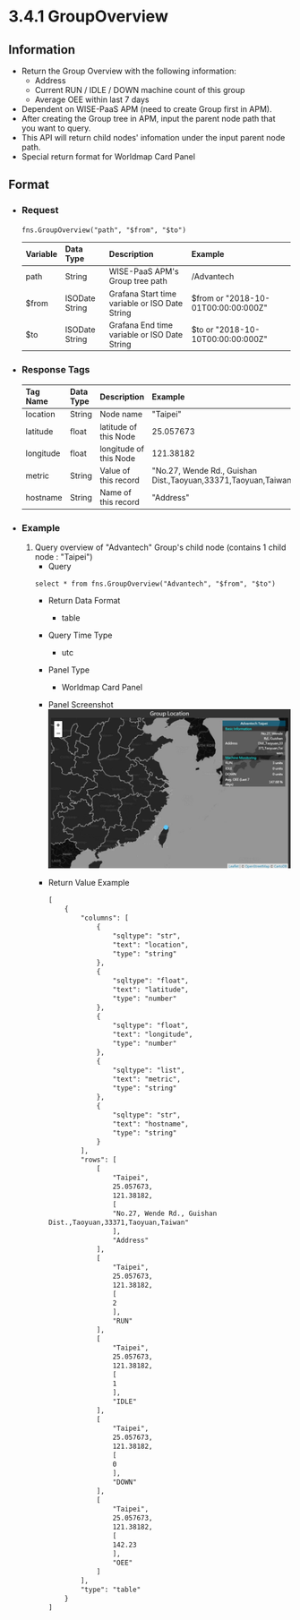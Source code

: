 # 3.4.1 GroupOverview

## Information
* Return the Group Overview with the following information:
    * Address
    * Current RUN / IDLE / DOWN machine count of this group
    * Average OEE within last 7 days
* Dependent on WISE-PaaS APM (need to create Group first in APM).
* After creating the Group tree in APM, input the parent node path that you want to query.
* This API will return child nodes' infomation under the input parent node path.
* Special return format for Worldmap Card Panel

## Format

* ### Request

  ```
  fns.GroupOverview("path", "$from", "$to")
  ```

  | Variable | Data Type | Description | Example |
  | :--- | :--- | :--- | :---|
  | path | String | WISE-PaaS APM's Group tree path | /Advantech |
  | $from | ISODate String | Grafana Start time variable or ISO Date String | $from or "2018-10-01T00:00:00:000Z" |
  | $to | ISODate String | Grafana End time variable or ISO Date String | $to or "2018-10-10T00:00:00:000Z" |

* ### Response Tags

  | Tag Name | Data Type | Description | Example |
  | :--- | :--- | :--- | :--- |
  | location | String | Node name | "Taipei" |
  | latitude | float | latitude of this Node | 25.057673 |
  | longitude | float | longitude of this Node | 121.38182 |
  | metric | String | Value of this record | "No.27, Wende Rd., Guishan Dist.,Taoyuan,33371,Taoyuan,Taiwan" |
  | hostname | String | Name of this record | "Address" |
  
* ### Example
    1. Query overview of "Advantech" Group's child node (contains 1 child node : "Taipei")
        - Query   
        ``` 
        select * from fns.GroupOverview("Advantech", "$from", "$to")
        ```
        - Return Data Format   
            * table
        - Query Time Type   
            * utc
        - Panel Type   
            * Worldmap Card Panel
        - Panel Screenshot      
            ![](/images/3.4.1-GroupOverview.jpg)  

        - Return Value Example    
            ```
            [
                {
                    "columns": [
                        {
                            "sqltype": "str", 
                            "text": "location", 
                            "type": "string"
                        }, 
                        {
                            "sqltype": "float", 
                            "text": "latitude", 
                            "type": "number"
                        }, 
                        {
                            "sqltype": "float", 
                            "text": "longitude", 
                            "type": "number"
                        }, 
                        {
                            "sqltype": "list", 
                            "text": "metric", 
                            "type": "string"
                        }, 
                        {
                            "sqltype": "str", 
                            "text": "hostname", 
                            "type": "string"
                        }
                    ], 
                    "rows": [
                        [
                            "Taipei", 
                            25.057673, 
                            121.38182, 
                            [
                            "No.27, Wende Rd., Guishan Dist.,Taoyuan,33371,Taoyuan,Taiwan"
                            ], 
                            "Address"
                        ], 
                        [
                            "Taipei", 
                            25.057673, 
                            121.38182, 
                            [
                            2
                            ], 
                            "RUN"
                        ], 
                        [
                            "Taipei", 
                            25.057673, 
                            121.38182, 
                            [
                            1
                            ], 
                            "IDLE"
                        ], 
                        [
                            "Taipei", 
                            25.057673, 
                            121.38182, 
                            [
                            0
                            ], 
                            "DOWN"
                        ], 
                        [
                            "Taipei", 
                            25.057673, 
                            121.38182, 
                            [
                            142.23
                            ], 
                            "OEE"
                        ]
                    ], 
                    "type": "table"
                }
            ]

            ```
